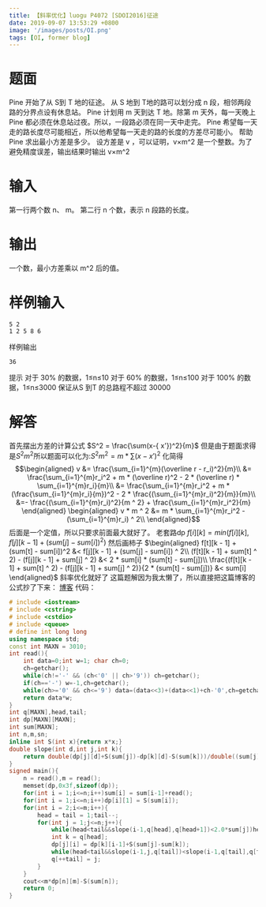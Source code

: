 ```yaml
---
title: 【斜率优化】luogu P4072 [SDOI2016]征途
date: 2019-09-07 13:53:29 +0800
image: '/images/posts/OI.png'
tags: [OI, former blog]
---
```


# 题面
Pine 开始了从 S到 T 地的征途。
从 S 地到 T地的路可以划分成 n 段，相邻两段路的分界点设有休息站。
Pine 计划用 m 天到达 T 地。除第 m 天外，每一天晚上 Pine 都必须在休息站过夜。所以，一段路必须在同一天中走完。
Pine 希望每一天走的路长度尽可能相近，所以他希望每一天走的路的长度的方差尽可能小。
帮助 Pine 求出最小方差是多少。
设方差是 v ，可以证明，v×m^2 是一个整数。为了避免精度误差，输出结果时输出 v×m^2
#  输入
第一行两个数 n、 m。 第二行 n 个数，表示 n 段路的长度。

#  输出
一个数，最小方差乘以 m^2 后的值。

#  样例输入
```
5 2
1 2 5 8 6
```
样例输出
```
36
```
提示
对于 30% 的数据，1≤n≤10 对于 60% 的数据，1≤n≤100 对于 100% 的数据，1≤n≤3000
保证从S 到T 的总路程不超过 30000
# 解答
首先摆出方差的计算公式
$S^2 = \frac{\sum(x-{ x'})^2}{m}$
但是由于题面求得是$S^2m^2$所以题面可以化为:$S^2m^2 = m*\sum(x-x')^2$
化简得
$$\begin{aligned}
v &= \frac{\sum_{i=1}^{m}(\overline r - r_i)^2}{m}\\
  &= \frac{\sum_{i=1}^{m}r_i^2 + m * (\overline r)^2 - 2 * (\overline r) * \sum_{i=1}^{m}r_i}{m}\\
  &= \frac{\sum_{i=1}^{m}r_i^2 + m * (\frac{\sum_{i=1}^{m}r_i}{m})^2 - 2 * \frac{(\sum_{i=1}^{m}r_i)^2}{m}}{m}\\
  &=- \frac{(\sum_{i=1}^{m}r_i)^2}{m ^ 2} + \frac{\sum_{i=1}^{m}r_i^2}{m}
\end{aligned}
\begin{aligned}
v * m ^ 2 &= m * \sum_{i=1}^{m}r_i^2 - (\sum_{i=1}^{m}r_i) ^ 2\\
\end{aligned}$$
后面是一个定值，所以只要求前面最大就好了。
老套路dp
$f[i][k] = min(f[i][k], f[j][k - 1] + (sum[j] - sum[i])^2)$
然后画柿子
$\begin{aligned}
f[t][k - 1] + (sum[t] - sum[i])^2 &< f[j][k - 1] + (sum[j] - sum[i]) ^ 2\\
(f[t][k - 1] + sum[t] ^ 2) - (f[j][k - 1] + sum[j] ^ 2) &< 2 * sum[i] * (sum[t] - sum[j])\\
\frac{(f[t][k - 1] + sum[t] ^ 2) - (f[j][k - 1] + sum[j] ^ 2)}{2 * (sum[t] - sum[j])} &< sum[i]
\end{aligned}$
斜率优化就好了
这篇题解因为我太懒了，所以直接把这篇博客的公式抄了下来：
[博客](https://www.cnblogs.com/ztlztl/p/10623347.html)
代码：
```cpp
# include <iostream>
# include <cstring>
# include <cstdio>
# include <queue>
# define int long long
using namespace std;
const int MAXN = 3010;
int read(){
    int data=0;int w=1; char ch=0;
    ch=getchar();
    while(ch!='-' && (ch<'0' || ch>'9')) ch=getchar();
    if(ch=='-') w=-1,ch=getchar();
    while(ch>='0' && ch<='9') data=(data<<3)+(data<<1)+ch-'0',ch=getchar();
    return data*w;
}
int q[MAXN],head,tail;
int dp[MAXN][MAXN];
int sum[MAXN];
int n,m,sn;
inline int S(int x){return x*x;}
double slope(int d,int j,int k){
	return double(dp[j][d]+S(sum[j])-dp[k][d]-S(sum[k]))/double((sum[j]-sum[k]));
}
signed main(){
	n = read(),m = read();
	memset(dp,0x3f,sizeof(dp));
	for(int i = 1;i<=n;i++)sum[i] = sum[i-1]+read();
	for(int i = 1;i<=n;i++)dp[i][1] = S(sum[i]);
	for(int i = 2;i<=m;i++){
		head = tail = 1;tail--;
		for(int j = 1;j<=n;j++){
			while(head<tail&&slope(i-1,q[head],q[head+1])<2.0*sum[j])head++;
			int k = q[head];
			dp[j][i] = dp[k][i-1]+S(sum[j]-sum[k]);
			while(head<tail&&slope(i-1,j,q[tail])<slope(i-1,q[tail],q[tail-1]))tail--;
			q[++tail] = j;
		}
	}
	cout<<m*dp[n][m]-S(sum[n]);
	return 0;
} 
```
